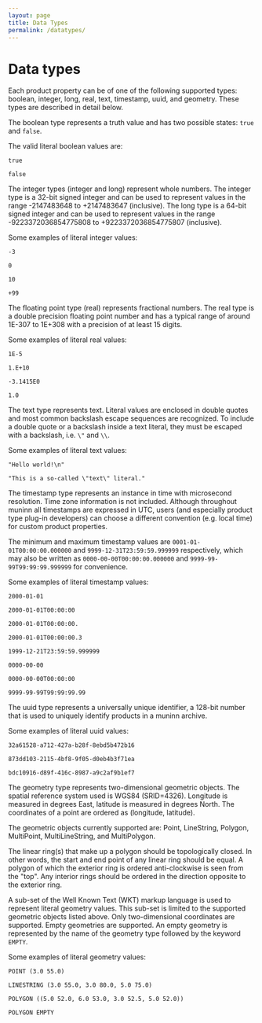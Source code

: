 ```yaml
---
layout: page
title: Data Types
permalink: /datatypes/
---
```


# Data types

Each product property can be of one of the following supported types: boolean,
integer, long, real, text, timestamp, uuid, and geometry. These types are
described in detail below.

The boolean type represents a truth value and has two possible states: ``true``
and ``false``.

The valid literal boolean values are:

  ``true``

  ``false``

The integer types (integer and long) represent whole numbers. The integer type
is a 32-bit signed integer and can be used to represent values in the range
-2147483648 to +2147483647 (inclusive). The long type is a 64-bit signed
integer and can be used to represent values in the range -9223372036854775808
to +9223372036854775807 (inclusive).

Some examples of literal integer values:

  ``-3``

  ``0``

  ``10``

  ``+99``

The floating point type (real) represents fractional numbers. The real type is
a double precision floating point number and has a typical range of around
1E-307 to 1E+308 with a precision of at least 15 digits.

Some examples of literal real values:

  ``1E-5``

  ``1.E+10``

  ``-3.1415E0``

  ``1.0``

The text type represents text. Literal values are enclosed in double quotes and
most common backslash escape sequences are recognized. To include a double quote
or a backslash inside a text literal, they must be escaped with a backslash,
i.e. ``\"`` and ``\\``.

Some examples of literal text values:

  ``"Hello world!\n"``

  ``"This is a so-called \"text\" literal."``

The timestamp type represents an instance in time with microsecond resolution.
Time zone information is not included. Although throughout muninn all
timestamps are expressed in UTC, users (and especially product type plug-in
developers) can choose a different convention (e.g. local time) for custom
product properties.

The minimum and maximum timestamp values are ``0001-01-01T00:00:00.000000`` and
``9999-12-31T23:59:59.999999`` respectively, which may also be written as
``0000-00-00T00:00:00.000000`` and ``9999-99-99T99:99:99.999999`` for
convenience.

Some examples of literal timestamp values:

  ``2000-01-01``

  ``2000-01-01T00:00:00``

  ``2000-01-01T00:00:00.``

  ``2000-01-01T00:00:00.3``

  ``1999-12-21T23:59:59.999999``

  ``0000-00-00``

  ``0000-00-00T00:00:00``

  ``9999-99-99T99:99:99.99``

The uuid type represents a universally unique identifier, a 128-bit number that
is used to uniquely identify products in a muninn archive.

Some examples of literal uuid values:

  ``32a61528-a712-427a-b28f-8ebd5b472b16``

  ``873dd103-2115-4bf8-9f05-d0eb4b3f71ea``

  ``bdc10916-d89f-416c-8987-a9c2af9b1ef7``

The geometry type represents two-dimensional geometric objects. The spatial
reference system used is WGS84 (SRID=4326). Longitude is measured in degrees
East, latitude is measured in degrees North. The coordinates of a point are
ordered as (longitude, latitude).

The geometric objects currently supported are: Point, LineString, Polygon,
MultiPoint, MultiLineString, and MultiPolygon.

The linear ring(s) that make up a polygon should be topologically closed. In
other words, the start and end point of any linear ring should be equal. A
polygon of which the exterior ring is ordered anti-clockwise is seen from the
"top". Any interior rings should be ordered in the direction opposite to the
exterior ring.

A sub-set of the Well Known Text (WKT) markup language is used to represent
literal geometry values. This sub-set is limited to the supported geometric
objects listed above. Only two-dimensional coordinates are supported. Empty
geometries are supported. An empty geometry is represented by the name of the
geometry type followed by the keyword ``EMPTY``.

Some examples of literal geometry values:

  ``POINT (3.0 55.0)``

  ``LINESTRING (3.0 55.0, 3.0 80.0, 5.0 75.0)``

  ``POLYGON ((5.0 52.0, 6.0 53.0, 3.0 52.5, 5.0 52.0))``

  ``POLYGON EMPTY``
